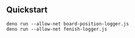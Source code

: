 ## Quickstart
    
    deno run --allow-net board-position-logger.js
    deno run --allow-net fenish-logger.js
